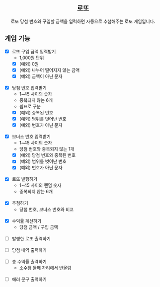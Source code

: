 <div align="center">
<h2>로또</h2>
로또 당첨 번호와 구입할 금액을 입력하면 자동으로 추첨해주는 로또 게임입니다.
</div>

## 게임 기능

- [x] 로또 구입 금액 입력받기
    - 1,000원 단위
    - [x] (예외) 0원
    - [x] (예외) 나누어 떨어지지 않는 금액
    - [x] (예외) 금액이 아닌 문자
      <br><br/>
- [x] 당첨 번호 입력받기
    - 1~45 사이의 숫자
    - 중복되지 않는 6개
    - 쉼표로 구분
    - [x] (예외) 중복된 번호
    - [x] (예외) 범위를 벗어난 번호
    - [x] (예외) 번호가 아닌 문자
      <br><br/>
- [x] 보너스 번호 입력받기
    - 1~45 사이의 숫자
    - 당첨 번호와 중복되지 않는 1개
    - [x] (예외) 당첨 번호와 중복된 번호
    - [x] (예외) 범위를 벗어난 번호
    - [x] (예외) 번호가 아닌 문자
      <br><br/>
- [x] 로또 발행하기
    - 1~45 사이의 랜덤 숫자
    - 중복되지 않는 6개
      <br><br/>
- [x] 추첨하기
    - 당첨 번호, 보너스 번호와 비교
      <br><br/>
- [x] 수익률 계산하기
    - 당첨 금액 / 구입 금액
      <br><br/>
- [ ] 발행한 로또 출력하기
  <br><br/>
- [ ] 당첨 내역 출력하기
  <br><br/>
- [ ] 총 수익률 출력하기
    - 소수점 둘째 자리에서 반올림
  <br><br/>
- [ ] 에러 문구 출력하기